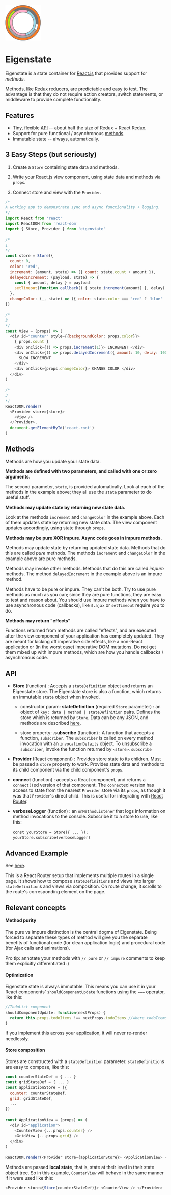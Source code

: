 ![Eigenstate](assets/logo.png)

# Eigenstate

Eigenstate is a state container for [React.js](https://facebook.github.io/react/) that provides support for *methods*.

Methods, like [Redux](https://github.com/reactjs/redux) reducers, are predictable and easy to test. The advantage is that they do not require action creators, switch statements, or middleware to provide complete functionality.

## Features

* Tiny, flexible [API](https://github.com/8balloon/eigenstate#API) -- about half the size of Redux + React Redux.
* Support for pure functional / asynchronous [methods](https://github.com/8balloon/eigenstate#methods).
* Immutable state -- always, automatically.

## 3 Easy Steps (but seriously)

1. Create a `Store` containing state data and methods.

2. Write your React.js view component, using state data and methods via `props`.

3. Connect store and view with the `Provider`.

```js
/*
A working app to demonstrate sync and async functionality + logging.
*/
import React from 'react'
import ReactDOM from 'react-dom'
import { Store, Provider } from 'eigenstate'

/*
1
*/
const store = Store({
  count: 0,
  color: 'red',
  increment: (amount, state) => ({ count: state.count + amount }),
  delayedIncrement: (payload, state) => {
    const { amount, delay } = payload
    setTimeout(function callback() { state.increment(amount) }, delay)
  },
  changeColor: (_, state) => ({ color: state.color === 'red' ? 'blue' : 'red' })
})

/*
2
*/
const View = (props) => (
  <div id="counter" style={{backgroundColor: props.color}}>
    { props.count }
    <div onClick={() => props.increment(1)}> INCREMENT </div>
    <div onClick={() => props.delayedIncrement({ amount: 10, delay: 1000 })}>
      SLOW INCREMENT
    </div>
    <div onClick={props.changeColor}> CHANGE COLOR </div>
  </div>
)

/*
3
*/
ReactDOM.render(
  <Provider store={store}>
    <View />
  </Provider>,
  document.getElementById('react-root')  
)
```

## Methods

Methods are how you update your state data.

**Methods are defined with two parameters, and called with one or zero arguments.**

The second parameter, `state`, is provided automatically. Look at each of the methods in the example above; they all use the `state` parameter to do useful stuff.

**Methods may update state by returning new state data.**

Look at the methods `increment` and `changeColor` in the example above. Each of them updates state by returning new state data. The view component updates accordingly, using state through `props`.

**Methods may be pure XOR impure. Async code goes in impure methods.**

Methods may update state by returning updated state data. Methods that do this are called *pure* methods. The methods `increment` and `changeColor` in the example above are pure methods.

Methods may invoke other methods. Methods that do this are called *impure* methods. The method `delayedIncrement` in the example above is an impure method.

Methods have to be pure or impure. They can't be both. Try to use pure methods as much as you can; since they are pure functions, they are easy to test and reason about. You should use impure methods when you have to use asynchronous code (callbacks), like `$.ajax` or `setTimeout` require you to do.

**Methods may return "effects"**

Functions returned from methods are called "effects", and are executed after the view component of your application has completely updated. They are meant for kicking off imperative side effects, like a non-React application or (in the worst case) imperative DOM mutations. Do not get them mixed up with impure methods, which are how you handle callbacks / asynchronous code.

## API

* **Store** (function) : Accepts a `stateDefinition` object and returns an Eigenstate store. The Eigenstate store is also a function, which returns an immutable `state` object when invoked.

  * constructor param: **stateDefinition** (required `Store` parameter) : an object of `key: data | method | stateDefinition` pairs. Defines the store which is returned by `Store`. Data can be any JSON, and methods are described [here](https://github.com/8balloon/eigenstate#methods).

  * store property: **.subscribe** (function) : A function that accepts a function, `subscriber`. The `subscriber` is called on every method invocation with an `invocationDetails` object. To unsubscribe a `subscriber`, invoke the function returned by `<store>.subscribe`

* **Provider** (React component) : Provides store state to its children. Must be passed a `store` property to work. Provides state data and methods to its child component via the child component's `props`.

* **connect** (function) : accepts a React component, and returns a `connect()`ed version of that component. The `connect`ed version has access to state from the nearest `Provider` store via its `props`, as though it was that `Provider`'s direct child. This is useful for integrating with [React Router](https://github.com/ReactTraining/react-router).

* **verboseLogger** (function) : an `onMethodListener` that logs information on method invocations to the console. Subscribe it to a store to use, like this:

  `const yourStore = Store({ ... }); yourStore.subscribe(verboseLogger)`

## Advanced Example

See [here](https://github.com/8balloon/eigenstate/blob/master/test/CompleteExample/index.jsx).

This is a React Router setup that implements multiple routes in a single page. It shows how to compose `stateDefinition`s and views into larger `stateDefinition`s and views via composition. On route change, it scrolls to the route's corresponding element on the page.

## Relevant concepts

#### Method purity

The pure vs impure distinction is the central dogma of Eigenstate. Being forced to separate these types of method will give you the separate benefits of functional code (for clean application logic) and procedural code (for Ajax calls and animations).

Pro tip: annotate your methods with `// pure` or `// impure` comments to keep them explicitly differentiated :)

#### Optimization

Eigenstate state is always immutable. This means you can use it in your React components' `shouldComponentUpdate` functions using the `===` operator, like this:

```js
//TodoList component
shouldComponentUpdate: function(nextProps) {
  return this.props.todoItems !== nextProps.todoItems //where todoItems is a complex data structure
}
```

If you implement this across your application, it will never re-render needlessly.

#### Store composition

Stores are constructed with a `stateDefinition` parameter. `stateDefinition`s are easy to compose, like this:

```js
const counterStateDef = { ... }
const gridStateDef = { ... }
const applicationStore = ({
  counter: counterStateDef,
  grid: gridStateDef,
  ...
})

const ApplicationView = (props) => (
  <div id="application">
    <CounterView {...props.counter} />
    <GridView {...props.grid} />
  </div>
)

ReactDOM.render(<Provider store={applicationStore}> <ApplicationView> </Provider>, ...)
```

Methods are passed **local state**, that is, state at their level in their state object tree. So in this example, `CounterView` will behave in the same manner if it were used like this:

```js
<Provider store={Store(counterStateDef)}> <CounterView /> </Provider>
```
